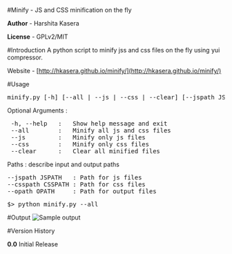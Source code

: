 #Minify - JS and CSS minification on the fly

__Author__  - Harshita Kasera

__License__ - GPLv2/MIT


#Introduction
A python script to minify jss and css files on the fly using yui compressor.

Website - [http://hkasera.github.io/minify/](http://hkasera.github.io/minify/)

#Usage
<pre>minify.py [-h] [--all | --js | --css | --clear] [--jspath JSPATH] [--csspath CSSPATH] [--opath OPATH]</pre>

Optional Arguments :
<pre>
 -h, --help   :   Show help message and exit
 --all        :   Minify all js and css files
 --js         :   Minify only js files
 --css        :   Minify only css files
 --clear      :   Clear all minified files
</pre>

Paths :
describe input and output paths
<pre>
--jspath JSPATH   : Path for js files
--csspath CSSPATH : Path for css files
--opath OPATH     : Path for output files
</pre>

<pre>$> python minify.py --all</pre>

#Output 
![Sample output](https://raw.github.com/hkasera/minify/master/help/Output.png "Sample Output")

#Version History

__0.0__
Initial Release
